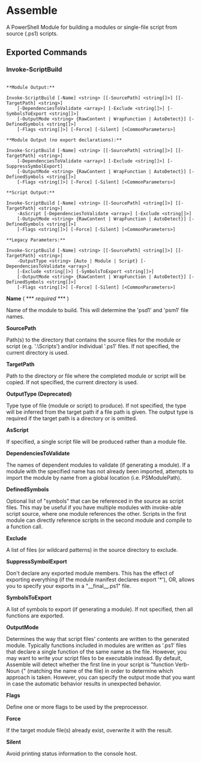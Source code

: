 Assemble
========

A PowerShell Module for building a modules or single-file script from source (.ps1) scripts.

Exported Commands
-----------------

### Invoke-ScriptBuild

```

**Module Output:**

Invoke-ScriptBuild [-Name] <string> [[-SourcePath] <string[]>] [[-TargetPath] <string>]
    [-DependenciesToValidate <array>] [-Exclude <string[]>] [-SymbolsToExport <string[]>]
    [-OutputMode <string> {RawContent | WrapFunction | AutoDetect}] [-DefinedSymbols <string[]>]
    [-Flags <string[]>] [-Force] [-Silent] [<CommonParameters>]

**Module Output (no export declarations):**

Invoke-ScriptBuild [-Name] <string> [[-SourcePath] <string[]>] [[-TargetPath] <string>]
    [-DependenciesToValidate <array>] [-Exclude <string[]>] [-SuppressSymbolExport]
    [-OutputMode <string> {RawContent | WrapFunction | AutoDetect}] [-DefinedSymbols <string[]>]
    [-Flags <string[]>] [-Force] [-Silent] [<CommonParameters>]

**Script Output:**

Invoke-ScriptBuild [-Name] <string> [[-SourcePath] <string[]>] [[-TargetPath] <string>]
    -AsScript [-DependenciesToValidate <array>] [-Exclude <string[]>]
    [-OutputMode <string> {RawContent | WrapFunction | AutoDetect}] [-DefinedSymbols <string[]>]
    [-Flags <string[]>] [-Force] [-Silent] [<CommonParameters>]

**Legacy Parameters:**

Invoke-ScriptBuild [-Name] <string> [[-SourcePath] <string[]>] [[-TargetPath] <string>]
    -OutputType <string> {Auto | Module | Script} [-DependenciesToValidate <array>]
    [-Exclude <string[]>] [-SymbolsToExport <string[]>] 
    [-OutputMode <string> {RawContent | WrapFunction | AutoDetect}] [-DefinedSymbols <string[]>]
    [-Flags <string[]>] [-Force] [-Silent] [<CommonParameters>]

```

**Name** ( \*\*\* *required* \*\*\* )

Name of the module to build. This will determine the 'psd1' and 'psm1' file names.

**SourcePath**

Path(s) to the directory that contains the source files for the module or script
(e.g. '.\Scripts') and/or individual '.ps1' files. If not specified, the current
directory is used.

**TargetPath**

Path to the directory or file where the completed module or script will be
copied. If not specified, the current directory is used.

**OutputType (Deprecated)**

Type type of file (module or script) to produce). If not specified, the type will
be inferred from the target path if a file path is given. The output type is
required if the target path is a directory or is omitted.

**AsScript**

If specified, a single script file will be produced rather than a module file.

**DependenciesToValidate**

The names of dependent modules to validate (if generating a module). If a module
with the specified name has not already been imported, attempts to import the
module by name from a global location (i.e. PSModulePath).

**DefinedSymbols**

Optional list of "symbols" that can be referenced in the source as script files.
This may be useful if you have multiple modules with invoke-able script source,
where one module references the other. Scripts in the first module can directly
reference scripts in the second module and compile to a function call.

**Exclude**

A list of files (or wildcard patterns) in the source directory to exclude.

**SuppressSymbolExport**

Don't declare any exported module members. This has the effect of exporting
everything (if the module manifest declares export '*'), OR, allows you to specify
your exports in a "\_\_final\_\_.ps1" file.

**SymbolsToExport**

A list of symbols to export (if generating a module). If not specified, then all
functions are exported.

**OutputMode**

Determines the way that script files' contents are written to the generated module.
Typically functions included in modules are written as '.ps1' files that declare
a single function of the same name as the file. However, you may want to write
your script files to be executable instead. By default, Assemble will detect whether
the first line in your script is "function Verb-Noun {" (matching the name of the file)
in order to determine which approach is taken. However, you can specify the output mode
that you want in case the automatic behavior results in unexpected behavior.

**Flags**

Define one or more flags to be used by the preprocessor.

**Force**

If the target module file(s) already exist, overwrite it with the result.

**Silent**

Avoid printing status information to the console host.
